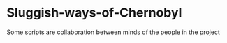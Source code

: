 # Sluggish-ways-of-Chernobyl

Some scripts are collaboration between minds of the people in the project
